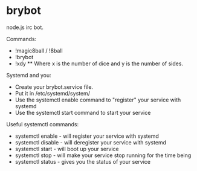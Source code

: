 brybot
======

node.js irc bot.

Commands:

* !magic8ball / !8ball
* !brybot
* !xdy
** Where x is the number of dice and y is the number of sides.

Systemd and you:
* Create your brybot.service file.
* Put it in /etc/systemd/system/
* Use the systemctl enable command to "register" your service with systemd
* Use the systemctl start command to start your service

Useful systemctl commands:
* systemctl enable <service name> - will register your service with systemd
* systemctl disable <service name> - will deregister your service with systemd
* systemctl start <service name> - will boot up your service
* systemctl stop <service name> - will make your service stop running for the time being
* systemctl status <service name> - gives you the status of your service
